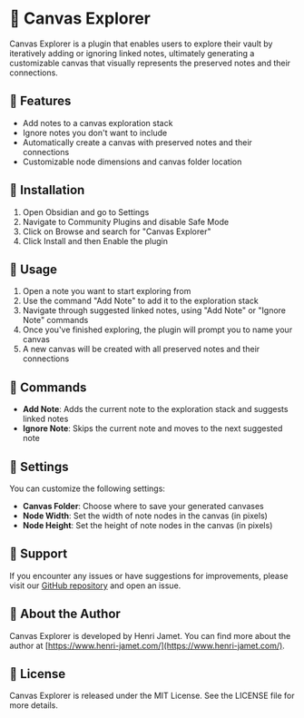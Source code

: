 # 🦉 Canvas Explorer

Canvas Explorer is a plugin that enables users to explore their vault by iteratively adding or ignoring linked notes, ultimately generating a customizable canvas that visually represents the preserved notes and their connections.

## 🐘 Features

- Add notes to a canvas exploration stack
- Ignore notes you don't want to include
- Automatically create a canvas with preserved notes and their connections
- Customizable node dimensions and canvas folder location

## 🦋 Installation

1. Open Obsidian and go to Settings
2. Navigate to Community Plugins and disable Safe Mode
3. Click on Browse and search for "Canvas Explorer"
4. Click Install and then Enable the plugin

## 🦒 Usage

1. Open a note you want to start exploring from
2. Use the command "Add Note" to add it to the exploration stack
3. Navigate through suggested linked notes, using "Add Note" or "Ignore Note" commands
4. Once you've finished exploring, the plugin will prompt you to name your canvas
5. A new canvas will be created with all preserved notes and their connections

## 🦁 Commands

- **Add Note**: Adds the current note to the exploration stack and suggests linked notes
- **Ignore Note**: Skips the current note and moves to the next suggested note

## 🐠 Settings

You can customize the following settings:

- **Canvas Folder**: Choose where to save your generated canvases
- **Node Width**: Set the width of note nodes in the canvas (in pixels)
- **Node Height**: Set the height of note nodes in the canvas (in pixels)

## 🦜 Support

If you encounter any issues or have suggestions for improvements, please visit our [GitHub repository](https://github.com/yourusername/canvas-explorer) and open an issue.

## 🦚 About the Author

Canvas Explorer is developed by Henri Jamet. You can find more about the author at [https://www.henri-jamet.com/](https://www.henri-jamet.com/).

## 🐳 License

Canvas Explorer is released under the MIT License. See the LICENSE file for more details.
